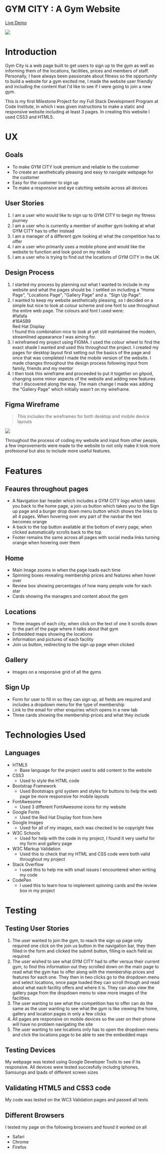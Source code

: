 # GYM CITY : A Gym Website

[Live Demo](https://ryanjbm.github.io/Milestone-Project-1/)

<img src="assets/images/responsive.jpg">


# Introduction

Gym City is a web page built to get users to sign up to the gym as well as informing them of the locations, facilities, prices and members of staff. Personally, I have always been passionate about fitness so the opportunity to build a website for a gym excited me, I made the website user friendly and including the content that I'd like to see if I were going to join a new gym.

This is my first Milestone Project for my Full Stack Development Program at Code Institute, in which i was given instructions to make a static and responsive website including at least 3 pages. In creating this website I used CSS3 and HTML5.

# UX

## Goals
  

  
* To make GYM CITY look premium and reliable to the customer
* To create an aesthetically pleasing and easy to navigate webpage for the customer
* Easy for the customer to sign up
* To make a responsive and eye catching website across all devices

 
## User Stories

1. I am a user who would like to sign up to GYM CITY to begin my fitness journey
1. I am a user who is currently a member of another gym looking at what GYM CITY has to offer instead
1. I am a manager of a different gym looking at what the competition has to offer
1. I am a user who primarily uses a mobile phone and would like the website to function and look good on my mobile
1. I am a user who is trying to find out the locations of GYM CITY in the UK


## Design Process

1. I started my process by planning out what I wanted to include in my website and what the pages should be. I settled on including a "Home Page", "Locations Page", "Gallery Page" and a. "Sign Up Page". 
1. I wanted to keep my website aesthetically pleasing, so I decided on a simple but nice to look at colour scheme and one font to use throughout the entire web page. The colours and font I used were: <br>
   #fafafa <br>
   #16A5B9 <br>
   Red Hat Display <br>
 I found this combination nice to look at yet still maintained the modern, streamlined appearance I was aiming for.
1. I wireframed my project using FIGMA. I used the colour wheel to find the exact shade I wanted and used this throughout the project. I created my pages for desktop layout first setting out the basics of the page and once that was completed I made the mobile version of the website. I made changes throughout the design process following input from family, friends and my mentor
1. I then took this wireframe and proceeded to put it together on gitpod, changing some minor aspects of the website and adding new features that I discovered along the way. The main change I made was adding the "Gallery Page" which initially wasn't on my wireframe.


## Figma Wireframe
> This includes the wireframes for both desktop and mobile device layouts
<img src="assets/images/figma.jpg">

Throughout the process of coding my website and input from other people, a few improvements were made to the website to not only make it look more profesional but also to include more useful features.


# Features

## Feaures throughout pages
* A Navigation bar header which includes a GYM CITY logo which takes you back to the home page, a join us button which takes you to the Sign up page and a burger drop down menu button which shows the links to all 4 pages. When hovering over any part of the navbar the text becomes orange
* A back to the top button available at the bottom of every page, when clicked automatically scrolls back to the top
* Footer remains the same across all pages with social media links turning orange when hovering over them

## Home
* Main Image zooms in when the page loads each time
* Spinning boxes revealing membership prices and features when hover over
* Review box showing percentages of how many people vote for each star
* Cards showing the managers and content about the gym

## Locations
* Three images of each city, when click on the text of one it scrolls down to the part of the page where it talks about that gym
* Embedded maps showing the locations
* Information and pictures of each facility
* Join us button, redirecting to the sign up page when clicked

## Gallery
* Images on a responsive grid of all the gyms

## Sign Up
* Form for user to fill in so they can sign up, all fields are required and includes a dropdown menu for the type of membership
* Link to the email for other enquiries which opens in a new tab
* Three cards showing the membership prices and what they include

# Technologies Used

## Languages
* HTML5
  * Base language for the project used to add content to the website
* CSS3
  * Used to style the HTML code
* Bootstrap Framework
  * Used Bootstraps grid system and styles for buttons to help the web page be more responsive for mobile layouts
* FontAwesome
  * Used 3 different FontAwesome icons for my website
* Google Fonts
  * Used the Red Hat Display font from here
* Google Images
  * Used for all of my images, each was checked to be copyright free
* W3C Schools
  * Used for help with the code in my project, I found it very useful for my form and gallery page
* W3C Markup Validation
  * Used this to check that my HTML and CSS code were both valid throughout my project
* Stack Overflow
  * I used this to help me with small issues I encountered when writing my code
* CodePen
  * I used this to learn how to implement spinning cards and the review box in my project


# Testing
## Testing User Stories


1. The user wanted to join the gym, to reach the sign up page only required one click on the join us button in the navigation bar, they then filled in the form and clicked the submit button, filling in each field as required
1. The user wished to see what GYM CITY had to offer versus their current gym, to find this information out they scrolled down on the main page to read what the gym has to offer along with the membership prices and features for each one. They then in two clicks go to the dropdown menu and select locations, once page loaded they can scroll through and read about what each facility offers and where it is. They can also view the gallery page from the dropdown menu to view more images of the facilities.
1. The user wanting to see what the competition has to offer can do the same as the user wanting to see what the gym is like viewing the home, gallery and location pages in only a few clicks
1. All pages are responsive on mobile devices so the user on their phone will have no problem navigating the site
1. The user wanting to see locations only has to open the dropdown menu and click the locations page to be able to see the embedded maps

## Testing Devices


My webpage was tested using Google Developer Tools to see if its responsive. All devices were tested succesfully includng Iphones, Samsungs and Ipads of different screen sizes

## Validating HTML5 and CSS3 code

My code was tested on the WC3 Validation pages and passed all tests

## Different Browsers

I tested my page on the following browsers and found it worked on all

* Safari
* Chrome
* Firefox
